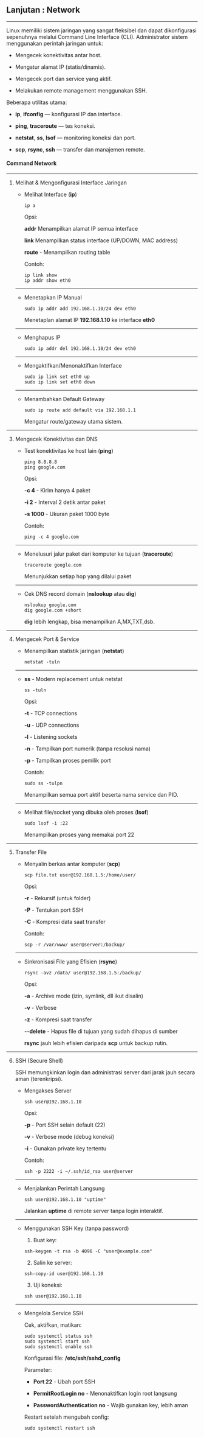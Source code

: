 ## Lanjutan : Network
___

Linux memiliki sistem jaringan yang sangat fleksibel dan dapat dikonfigurasi sepenuhnya melalui Command Line Interface (CLI).
Administrator sistem menggunakan perintah jaringan untuk:

- Mengecek konektivitas antar host.

- Mengatur alamat IP (statis/dinamis).

- Mengecek port dan service yang aktif.

- Melakukan remote management menggunakan SSH.

Beberapa utilitas utama:

- **ip**, **ifconfig** — konfigurasi IP dan interface.

- **ping**, **traceroute** — tes koneksi.

- **netstat**, **ss**, **lsof** — monitoring koneksi dan port.

- **scp**, **rsync**, **ssh** — transfer dan manajemen remote.


#### Command Network
---

1. Melihat & Mengonfigurasi Interface Jaringan

    - Melihat Interface (**ip**)

        ```
        ip a
        ```

        Opsi:

        **addr** Menampilkan alamat IP semua interface
        
        **link** Menampilkan status interface (UP/DOWN, MAC address)
        
        **route** - Menampilkan routing table

        Contoh:

        ```
        ip link show
        ip addr show eth0
        ```

    ---

    - Menetapkan IP Manual

        ```
        sudo ip addr add 192.168.1.10/24 dev eth0
        ```
        
        Menetaplan alamat IP **192.168.1.10** ke interface **eth0**

    ---

    - Menghapus IP

        ```
        sudo ip addr del 192.168.1.10/24 dev eth0
        ```

    ---

    - Mengaktifkan/Menonaktifkan Interface

        ```
        sudo ip link set eth0 up
        sudo ip link set eth0 down
        ```

    ---

    - Menambahkan Default Gateway

        ```
        sudo ip route add default via 192.168.1.1
        ```

        Mengatur route/gateway utama sistem.

---

3. Mengecek Konektivitas dan DNS

    - Test konektivitas ke host lain (**ping**)

        ```
        ping 8.8.8.8
        ping google.com
        ```

        Opsi:

        **-c 4** - Kirim hanya 4 paket

        **-i 2** - Interval 2 detik antar paket

        **-s 1000** - Ukuran paket 1000 byte

        Contoh:

        ```
        ping -c 4 google.com
        ```

    ---

    - Menelusuri jalur paket dari komputer ke tujuan (**traceroute**)

        ```
        traceroute google.com
        ```

        Menunjukkan setiap hop yang dilalui paket

    ---

    - Cek DNS record domain (**nslookup** atau **dig**)

        ```
        nslookup google.com
        dig google.com +short
        ```

        **dig** lebih lengkap, bisa menampilkan A,MX,TXT,dsb.

---

4. Mengecek Port & Service

    - Menampilkan statistik jaringan (**netstat**)

        ```
        netstat -tuln
        ```

    ---

    - **ss** - Modern replacement untuk netstat

        ```
        ss -tuln
        ```

        Opsi: 

        **-t** - TCP connections
        
        **-u** - UDP connections
        
        **-l** - Listening sockets
        
        **-n** - Tampilkan port numerik (tanpa resolusi nama)
        
        **-p** - Tampilkan proses pemilik port

        Contoh:

        ```
        sudo ss -tulpn
        ```

        Menampilkan semua port aktif beserta nama service dan PID.

    ---

    - Melihat file/socket yang dibuka oleh proses (**lsof**)

        ```
        sudo lsof -i :22
        ```

        Menampilkan proses yang memakai port 22

---

5. Transfer File

    - Menyalin berkas antar komputer (**scp**)

        ```
        scp file.txt user@192.168.1.5:/home/user/
        ```

        Opsi:

        **-r** - Rekursif (untuk folder)
        
        **-P** - Tentukan port SSH
        
        **-C** - Kompresi data saat transfer
    
        Contoh:

        ```
        scp -r /var/www/ user@server:/backup/
        ```

    ---

    - Sinkronisasi File yang Efisien (**rsync**)

        ```
        rsync -avz /data/ user@192.168.1.5:/backup/
        ```

        Opsi:

        **-a** - Archive mode (izin, symlink, dll ikut disalin)
        
        **-v** - Verbose
        
        **-z** - Kompresi saat transfer
        
        **--delete** - Hapus file di tujuan yang sudah dihapus di sumber

        **rsync** jauh lebih efisien daripada **scp** untuk backup rutin.

---

6. SSH (Secure Shell)

    SSH memungkinkan login dan administrasi server dari jarak jauh secara aman (terenkripsi).

    - Mengakses Server

        ```
        ssh user@192.168.1.10
        ```

        Opsi: 

        **-p** - Port SSH selain default (22)
        
        **-v** - Verbose mode (debug koneksi)
        
        **-i** - Gunakan private key tertentu

        Contoh:

        ```
        ssh -p 2222 -i ~/.ssh/id_rsa user@server
        ```

    ---

    - Menjalankan Perintah Langsung

        ```
        ssh user@192.168.1.10 "uptime"
        ```

        Jalankan **uptime** di remote server tanpa login interaktif.

    ---

    - Menggunakan SSH Key (tanpa password)

        1. Buat key:
        
        ```
        ssh-keygen -t rsa -b 4096 -C "user@example.com"
        ```

        2. Salin ke server:

        ```
        ssh-copy-id user@192.168.1.10
        ```

        3. Uji koneksi:

        ```
        ssh user@192.168.1.10
        ```

    ---

    - Mengelola Service SSH

        Cek, aktifkan, matikan:

        ```
        sudo systemctl status ssh
        sudo systemctl start ssh
        sudo systemctl enable ssh
        ```

        Konfigurasi file: **/etc/ssh/sshd_config**


        Parameter:

        - **Port 22** - Ubah port SSH
        
        - **PermitRootLogin no** - Menonaktifkan login root langsung
        
        - **PasswordAuthentication no** - Wajib gunakan key, lebih aman

        Restart setelah mengubah config:

        ```
        sudo systemctl restart ssh
        ```

        